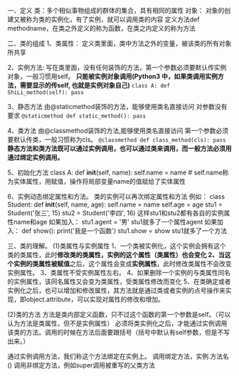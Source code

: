 一、定义
类：多个相似事物组成的群体的集合，具有相同的属性
对象：
对象的创建又被称为类的实例化，有了实例，就可以调用类的内容
定义方法def methodname，在类之外定义的称为函数，在类之内定义的称为方法


二、类的组成
1、类属性：
定义类里面，类中方法之外的变量，被该类的所有对象所共享

2、实例方法:
写在类里面，没有任何装饰的方法，第一个参数必须要默认传实例对象，一般习惯用self。
**只能被实例对象调用(Python3 中，如果类调用实例方法，需要显示的传self, 也就是实例对象自己)**
``
class A:
    def ShiLi_method(self):
        pass 
``

3、静态方法
由@staticmethod装饰的方法，能够使用类名直接访问
对参数没有要求
``
@staticmethod
def static_method():
    pass
``

4、类方法
由@classmethod装饰的方法,能够使用类名直接访问
第一个参数必须要默认传类，一般习惯称为cls。
``
@classmethod
def class_method(cls):
    pass
``
**静态方法和类方法既可以通过实例调用，也可以通过类来调用，而一般方法必须用通过绑定实例调用。**

5、初始化方法
class A:
    def __init__(self, name):
        self.name = name  # self.name称为实体属性，用赋值，操作将局部变量name的值赋给了实体属性


6、实例动态绑定属性和方法。
类的实例可以再次绑定属性和方法
例如：
class Student:
    def __init__(self, name, age):
        self.name = name
        self.age = age
stu1 = Student('张三', 15)
stu2 = Student('李四', 16)
这样stu1和stu2都有各自的实例属性name和age
如果加入：
stu1.agent = '男'
stu1就多了一个属性agent
如果加入：
def show():
    print('我是一个函数')
stu1.show = show
stu1就多了一个方法

三、类的理解。
(1)类属性与实例属性
1、一个类被实例化，这个实例会拥有这个类的类属性，此时**修改类的类属性，实例的这个属性（类属性）**也会变化
2、当这个**实例的类属性被赋值**之后，这个属性会变成**实例属性**，此时修改类属性不会改变实例属性。
3、类属性不受实例属性左右。
4、如果删除一个实例的与类属性同名的实例属性，该同名属性又会变为类属性，受类属性修改而变化
5、在类确定或者实例化之后，也可以增加和修改属性，其方法就是通过类或者实例的点号操作来实现，即object.attribute，可以实现对属性的修改和增加。

(2)类的方法
方法是类内部定义函数，只不过这个函数的第一个参数是self。（可以认为方法是类属性，但不是实例属性）
必须将类实例化之后，才能通过实例调用该类的方法。调用的时候在方法后面要跟括号（括号中默认有self参数，但是不写出来。）

通过实例调用方法，我们称这个方法绑定在实例上。
调用绑定方法，实例.方法名()
调用非绑定方法，例如super调用被重写的父类方法



